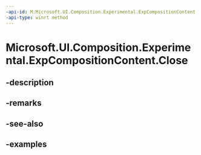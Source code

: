 ```yaml
---
-api-id: M:Microsoft.UI.Composition.Experimental.ExpCompositionContent.Close
-api-type: winrt method
---
```


# Microsoft.UI.Composition.Experimental.ExpCompositionContent.Close

<!--
// This member is not implemented in C#
-->


## -description

## -remarks

## -see-also

## -examples


